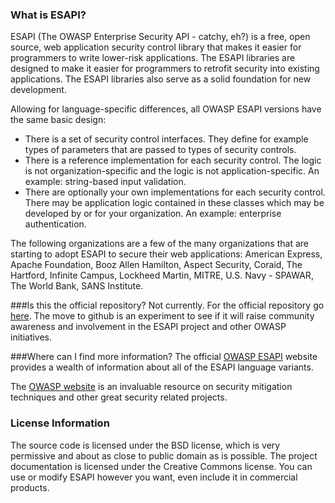 ### What is ESAPI?
ESAPI (The OWASP Enterprise Security API - catchy, eh?) is a free, open source, web application security control library that makes it easier for programmers to write lower-risk applications. The ESAPI libraries are designed to make it easier for programmers to retrofit security into existing applications. The ESAPI libraries also serve as a solid foundation for new development.

Allowing for language-specific differences, all OWASP ESAPI versions have the same basic design:

* There is a set of security control interfaces. They define for example types of parameters that are passed to types of security controls.
* There is a reference implementation for each security control. The logic is not organization-specific and the logic is not application-specific. An example: string-based input validation.
* There are optionally your own implementations for each security control. There may be application logic contained in these classes which may be developed by or for your organization. An example: enterprise authentication.

The following organizations are a few of the many organizations that are starting to adopt ESAPI to secure their web applications: American Express, Apache Foundation, Booz Allen Hamilton, Aspect Security, Coraid, The Hartford, Infinite Campus, Lockheed Martin, MITRE, U.S. Navy - SPAWAR, The World Bank, SANS Institute.

###Is this the official repository?
Not currently. For the official repository go [here](http://code.google.com/p/owasp-esapi-php/). The move to github is an experiment to see if it will raise community awareness and involvement in the ESAPI project and other OWASP initiatives.

###Where can I find more information?
The official [OWASP ESAPI](https://www.owasp.org/index.php/Category:OWASP_Enterprise_Security_API) website provides a wealth of information about all of the ESAPI language variants.

The [OWASP website](https://www.owasp.org/index.php/Main_Page) is an invaluable resource on security mitigation techniques and other great security related projects.

### License Information
The source code is licensed under the BSD license, which is very permissive and about as close to public domain as is possible. The project documentation is licensed under the Creative Commons license. You can use or modify ESAPI however you want, even include it in commercial products.